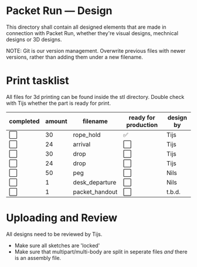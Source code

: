 # Packet Run — Design
This directory shall contain all designed elements that are made in connection
with Packet Run, whether they're visual designs, mechnical designs or 3D
designs.

NOTE: Git is our version management. Overwrite previous files with newer
versions, rather than adding them under a new filename.

# Print tasklist
All files for 3d printing can be found inside the stl directory. Double check with Tijs whether the part is ready for print.

| completed | amount | filename | ready for production | design by |
| --- | --- | --- | --- | --- |
| :white_large_square: | 30 | rope_hold | :white_check_mark: | Tijs |
| :white_large_square: | 24 | arrival | :white_large_square: | Tijs |
| :white_large_square: | 30 | drop | :white_large_square: | Tijs |
| :white_large_square: | 24 | drop | :white_large_square: | Tijs |
| :white_large_square: | 50 | peg | :white_large_square: | Nils |
| :white_large_square: | 1 | desk_departure | :white_large_square: | Nils |
| :white_large_square: | 1 | packet_handout | :white_large_square: | t.b.d. |

<!-- - [ ] 30x ––– rope_hold 
- [ ] 24x ––– arrival
- [ ] 24x ––– drop
- [ ] 50x ––– peg
- [ ] 1x  ––– desk_departure
- [ ] 1x  ––– packet_distribution -->

# Uploading and Review
All designs need to be reviewed by Tijs.
- Make sure all sketches are 'locked'
- Make sure that multipart/multi-body are split in seperate files _and_ there is an assembly file.



